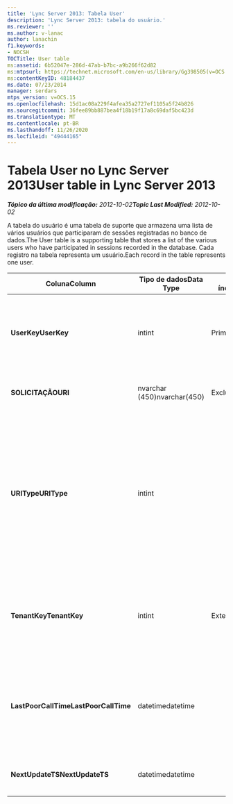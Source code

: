 ```yaml
---
title: 'Lync Server 2013: Tabela User'
description: 'Lync Server 2013: tabela do usuário.'
ms.reviewer: ''
ms.author: v-lanac
author: lanachin
f1.keywords:
- NOCSH
TOCTitle: User table
ms:assetid: 6b52047e-286d-47ab-b7bc-a9b266f62d82
ms:mtpsurl: https://technet.microsoft.com/en-us/library/Gg398505(v=OCS.15)
ms:contentKeyID: 48184437
ms.date: 07/23/2014
manager: serdars
mtps_version: v=OCS.15
ms.openlocfilehash: 15d1ac08a229f4afea35a2727ef1105a5f24b826
ms.sourcegitcommit: 36fee89bb887bea4f18b19f17a8c69daf5bc423d
ms.translationtype: MT
ms.contentlocale: pt-BR
ms.lasthandoff: 11/26/2020
ms.locfileid: "49444165"
---
```

# <a name="user-table-in-lync-server-2013"></a><span data-ttu-id="88d51-103">Tabela User no Lync Server 2013</span><span class="sxs-lookup"><span data-stu-id="88d51-103">User table in Lync Server 2013</span></span>

<div data-xmlns="http://www.w3.org/1999/xhtml">

<div class="topic" data-xmlns="http://www.w3.org/1999/xhtml" data-msxsl="urn:schemas-microsoft-com:xslt" data-cs="https://msdn.microsoft.com/">

<div data-asp="https://msdn2.microsoft.com/asp">



</div>

<div id="mainSection">

<div id="mainBody"><span data-ttu-id="88d51-104">

<span> </span></span><span class="sxs-lookup"><span data-stu-id="88d51-104">

<span> </span></span></span>

<span data-ttu-id="88d51-105">_**Tópico da última modificação:** 2012-10-02_</span><span class="sxs-lookup"><span data-stu-id="88d51-105">_**Topic Last Modified:** 2012-10-02_</span></span>

<span data-ttu-id="88d51-106">A tabela do usuário é uma tabela de suporte que armazena uma lista de vários usuários que participaram de sessões registradas no banco de dados.</span><span class="sxs-lookup"><span data-stu-id="88d51-106">The User table is a supporting table that stores a list of the various users who have participated in sessions recorded in the database.</span></span> <span data-ttu-id="88d51-107">Cada registro na tabela representa um usuário.</span><span class="sxs-lookup"><span data-stu-id="88d51-107">Each record in the table represents one user.</span></span>


<table>
<colgroup>
<col style="width: 25%" />
<col style="width: 25%" />
<col style="width: 25%" />
<col style="width: 25%" />
</colgroup>
<thead>
<tr class="header">
<th><span data-ttu-id="88d51-108"><strong>Coluna</strong></span><span class="sxs-lookup"><span data-stu-id="88d51-108"><strong>Column</strong></span></span></th>
<th><span data-ttu-id="88d51-109"><strong>Tipo de dados</strong></span><span class="sxs-lookup"><span data-stu-id="88d51-109"><strong>Data Type</strong></span></span></th>
<th><span data-ttu-id="88d51-110"><strong>Chave/índice</strong></span><span class="sxs-lookup"><span data-stu-id="88d51-110"><strong>Key/Index</strong></span></span></th>
<th><span data-ttu-id="88d51-111"><strong>Detalhes</strong></span><span class="sxs-lookup"><span data-stu-id="88d51-111"><strong>Details</strong></span></span></th>
</tr>
</thead>
<tbody>
<tr class="odd">
<td><p><span data-ttu-id="88d51-112"><strong>UserKey</strong></span><span class="sxs-lookup"><span data-stu-id="88d51-112"><strong>UserKey</strong></span></span></p></td>
<td><p><span data-ttu-id="88d51-113">int</span><span class="sxs-lookup"><span data-stu-id="88d51-113">int</span></span></p></td>
<td><p><span data-ttu-id="88d51-114">Primária</span><span class="sxs-lookup"><span data-stu-id="88d51-114">Primary</span></span></p></td>
<td><p><span data-ttu-id="88d51-115">Número exclusivo que identifica esse usuário.</span><span class="sxs-lookup"><span data-stu-id="88d51-115">Unique number identifying this user.</span></span></p></td>
</tr>
<tr class="even">
<td><p><span data-ttu-id="88d51-116"><strong>SOLICITAÇÃO</strong></span><span class="sxs-lookup"><span data-stu-id="88d51-116"><strong>URI</strong></span></span></p></td>
<td><p><span data-ttu-id="88d51-117">nvarchar (450)</span><span class="sxs-lookup"><span data-stu-id="88d51-117">nvarchar(450)</span></span></p></td>
<td><p><span data-ttu-id="88d51-118">Exclusividade</span><span class="sxs-lookup"><span data-stu-id="88d51-118">Unique</span></span></p></td>
<td><p><span data-ttu-id="88d51-119">Cadeia de caracteres de URI.</span><span class="sxs-lookup"><span data-stu-id="88d51-119">URI string.</span></span></p></td>
</tr>
<tr class="odd">
<td><p><span data-ttu-id="88d51-120"><strong>URIType</strong></span><span class="sxs-lookup"><span data-stu-id="88d51-120"><strong>URIType</strong></span></span></p></td>
<td><p><span data-ttu-id="88d51-121">int</span><span class="sxs-lookup"><span data-stu-id="88d51-121">int</span></span></p></td>
<td></td>
<td><p><span data-ttu-id="88d51-122">1 é um tipo de URI desconhecido.</span><span class="sxs-lookup"><span data-stu-id="88d51-122">1 is unknown URI type.</span></span></p>
<p><span data-ttu-id="88d51-123">2 é o URI do usuário.</span><span class="sxs-lookup"><span data-stu-id="88d51-123">2 is user URI.</span></span></p>
<p><span data-ttu-id="88d51-124">4 é o URI da conferência.</span><span class="sxs-lookup"><span data-stu-id="88d51-124">4 is conference URI.</span></span></p>
<p><span data-ttu-id="88d51-125">8 é o URI do telefone.</span><span class="sxs-lookup"><span data-stu-id="88d51-125">8 is phone URI.</span></span></p></td>
</tr>
<tr class="even">
<td><p><span data-ttu-id="88d51-126"><strong>TenantKey</strong></span><span class="sxs-lookup"><span data-stu-id="88d51-126"><strong>TenantKey</strong></span></span></p></td>
<td><p><span data-ttu-id="88d51-127">int</span><span class="sxs-lookup"><span data-stu-id="88d51-127">int</span></span></p></td>
<td><p><span data-ttu-id="88d51-128">Exterior</span><span class="sxs-lookup"><span data-stu-id="88d51-128">Foreign</span></span></p></td>
<td><p><span data-ttu-id="88d51-129">Locatário do usuário, referenciado da tabela de locatários.</span><span class="sxs-lookup"><span data-stu-id="88d51-129">Tenant of the user, referenced from tenant table.</span></span></p></td>
</tr>
<tr class="odd">
<td><p><span data-ttu-id="88d51-130"><strong>LastPoorCallTime</strong></span><span class="sxs-lookup"><span data-stu-id="88d51-130"><strong>LastPoorCallTime</strong></span></span></p></td>
<td><p><span data-ttu-id="88d51-131">datetime</span><span class="sxs-lookup"><span data-stu-id="88d51-131">datetime</span></span></p></td>
<td></td>
<td><p><span data-ttu-id="88d51-132">Carimbo de data/hora mais recente quando o usuário tiver uma chamada de áudio ruim.</span><span class="sxs-lookup"><span data-stu-id="88d51-132">Latest time stamp when the user had a poor audio call.</span></span></p></td>
</tr>
<tr class="even">
<td><p><span data-ttu-id="88d51-133"><strong>NextUpdateTS</strong></span><span class="sxs-lookup"><span data-stu-id="88d51-133"><strong>NextUpdateTS</strong></span></span></p></td>
<td><p><span data-ttu-id="88d51-134">datetime</span><span class="sxs-lookup"><span data-stu-id="88d51-134">datetime</span></span></p></td>
<td></td>
<td><p><span data-ttu-id="88d51-135">Somente para uso interno.</span><span class="sxs-lookup"><span data-stu-id="88d51-135">For internal use only.</span></span></p></td>
</tr>
</tbody>
</table><span data-ttu-id="88d51-136">


</div>

<span> </span>

</div>

</div>

</span><span class="sxs-lookup"><span data-stu-id="88d51-136">


</div>

<span> </span>

</div>

</div>

</span></span></div>

